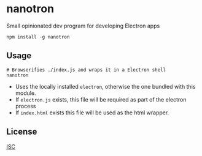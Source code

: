 # nanotron

Small opinionated dev program for developing Electron apps

```
npm install -g nanotron
```

## Usage

```
# Browserifies ./index.js and wraps it in a Electron shell
nanotron
```

* Uses the locally installed `electron`, otherwise the one bundled with this module.
* If `electron.js` exists, this file will be required as part of the electron process
* If `index.html` exists this file will be used as the html wrapper.

## License

[ISC](LICENSE)
